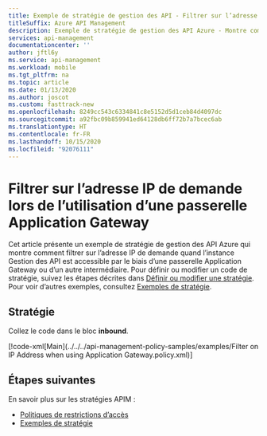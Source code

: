 ```yaml
---
title: Exemple de stratégie de gestion des API - Filtrer sur l’adresse IP lors de l’utilisation d’Application Gateway
titleSuffix: Azure API Management
description: Exemple de stratégie de gestion des API Azure - Montre comment filtrer sur l’adresse IP de demande lors de l’utilisation d’une passerelle Application Gateway.
services: api-management
documentationcenter: ''
author: jftl6y
ms.service: api-management
ms.workload: mobile
ms.tgt_pltfrm: na
ms.topic: article
ms.date: 01/13/2020
ms.author: joscot
ms.custom: fasttrack-new
ms.openlocfilehash: 8249cc543c6334841c8e5152d5d1ceb84d4097dc
ms.sourcegitcommit: a92fbc09b859941ed64128db6ff72b7a7bcec6ab
ms.translationtype: HT
ms.contentlocale: fr-FR
ms.lasthandoff: 10/15/2020
ms.locfileid: "92076111"
---
```

# <a name="filter-on-request-ip-address-when-using-an-application-gateway"></a>Filtrer sur l’adresse IP de demande lors de l’utilisation d’une passerelle Application Gateway

Cet article présente un exemple de stratégie de gestion des API Azure qui montre comment filtrer sur l’adresse IP de demande quand l’instance Gestion des API est accessible par le biais d’une passerelle Application Gateway ou d’un autre intermédiaire. Pour définir ou modifier un code de stratégie, suivez les étapes décrites dans [Définir ou modifier une stratégie](../set-edit-policies.md). Pour voir d’autres exemples, consultez [Exemples de stratégie](../policy-reference.md).

## <a name="policy"></a>Stratégie

Collez le code dans le bloc **inbound**.

[!code-xml[Main](../../../api-management-policy-samples/examples/Filter on IP Address when using Application Gateway.policy.xml)]

## <a name="next-steps"></a>Étapes suivantes

En savoir plus sur les stratégies APIM :

+ [Politiques de restrictions d’accès](../api-management-access-restriction-policies.md)
+ [Exemples de stratégie](../policy-reference.md)
